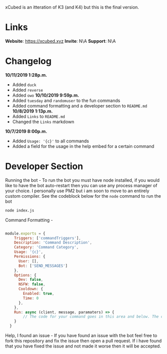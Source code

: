 xCubed is an itteration of K3 (and K4) but this is the final version.

# Links
**Website**: https://xcubed.xyz
**Invite**: N\A
**Support**: N\A

# Changelog
**10/11/2019 1:28p.m.**
  - Added `duck`
  - Added `reverse`
  - Added `owo`
**10/10/2019 9:59p.m.**
  - Added `tuesday` and `randomuser` to the fun commands
  - Added command formatting and a developer section to `README.md`
**10/8/2019 1:13p.m.**
  - Added `Links` to `README.md`
  - Changed the `Links` markdown
  
**10/7/2019 8:00p.m.**
  - Added `Usage: '{c}'` to all commands
  - Added a field for the usage in the help embed for a certain command
  
  
  
# Developer Section

Running the bot -
To run the bot you must have node installed, if you would like to have the bot auto-restart then you can use any process manager of your choice. I personally use PM2 but i am soon to move to an entirely custom compiler. See the codeblock below for the `node` command to run the bot
```bash
node index.js
```


Command Formatting - 
```js

module.exports = {
    Triggers: ['commandTriggers'],
    Description: 'Command Description',
    Category: 'Command Category',
    Usage: '{c}',
    Permissions: {
      User: [],
      Bot: ['SEND_MESSAGES']
    },
    Options: {
      Dev: false,
      NSFW: false,
      Cooldown: {
        Enabled: true,
        Time: 0
      },
    },
    Run: async (client, message, paramaters) => {
        // The code for your command goes in this area and below. The code you see above is to set the commands name, triggers, permissions, category, and usage.
    }
  }
```

Help, I found an issue -
If you have found an issue with the bot feel free to fork this repository and fix the issue then open a pull request. If i have found that you have fixed the issue and not made it worse then it will be accepted.

